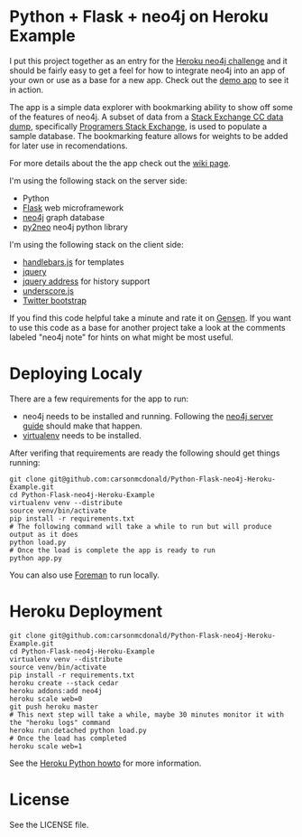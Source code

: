 Python + Flask + neo4j on Heroku Example
========================================

I put this project together as an entry for the [Heroku neo4j challenge](http://neo4j-challenge.herokuapp.com/) and it should be fairly easy to get a feel for how to integrate neo4j into an app of your own or use as a base for a new app. Check out the [demo app](http://neo4j-python-example.herokuapp.com/) to see it in action.

The app is a simple data explorer with bookmarking ability to show off some of the features of neo4j. A subset of data from a [Stack Exchange CC data dump](http://blog.stackoverflow.com/2009/06/stack-overflow-creative-commons-data-dump/), specifically [Programers Stack Exchange](http://programmers.stackexchange.com/), is used to populate a sample database. The bookmarking feature allows for weights to be added for later use in recomendations.

For more details about the the app check out the [wiki page](https://github.com/carsonmcdonald/Python-Flask-neo4j-Heroku-Example/wiki/App-Details).

I'm using the following stack on the server side:

* Python
* [Flask](http://flask.pocoo.org) web microframework
* [neo4j](http://neo4j.org/) graph database
* [py2neo](http://py2neo.org/) neo4j python library

I'm using the following stack on the client side:

* [handlebars.js]( http://handlebarsjs.com/) for templates
* [jquery](http://jquery.com/)
* [jquery address](http://www.asual.com/jquery/address/) for history support
* [underscore.js]( http://documentcloud.github.com/underscore/)
* [Twitter bootstrap](https://github.com/twitter/bootstrap)

If you find this code helpful take a minute and rate it on [Gensen](http://gensen.herokuapp.com/show/25). If you want to use this code as a base for another project take a look at the comments labeled "neo4j note" for hints on what might be most useful.

Deploying Localy
================

There are a few requirements for the app to run:

* neo4j needs to be installed and running. Following the [neo4j server guide](http://docs.neo4j.org/chunked/stable/server.html) should make that happen.
* [virtualenv](http://pypi.python.org/pypi/virtualenv) needs to be installed.

After verifing that requirements are ready the following should get things running:

    git clone git@github.com:carsonmcdonald/Python-Flask-neo4j-Heroku-Example.git
    cd Python-Flask-neo4j-Heroku-Example
    virtualenv venv --distribute
    source venv/bin/activate
    pip install -r requirements.txt
    # The following command will take a while to run but will produce output as it does
    python load.py
    # Once the load is complete the app is ready to run
    python app.py 

You can also use [Foreman](http://blog.daviddollar.org/2011/05/06/introducing-foreman.html) to run locally.

Heroku Deployment
=================

    git clone git@github.com:carsonmcdonald/Python-Flask-neo4j-Heroku-Example.git
    cd Python-Flask-neo4j-Heroku-Example
    virtualenv venv --distribute
    source venv/bin/activate
    pip install -r requirements.txt
    heroku create --stack cedar
    heroku addons:add neo4j
    heroku scale web=0
    git push heroku master
    # This next step will take a while, maybe 30 minutes monitor it with the "heroku logs" command
    heroku run:detached python load.py 
    # Once the load has completed
    heroku scale web=1

See the [Heroku Python howto](http://devcenter.heroku.com/articles/python) for more information.

License
=======

See the LICENSE file.

